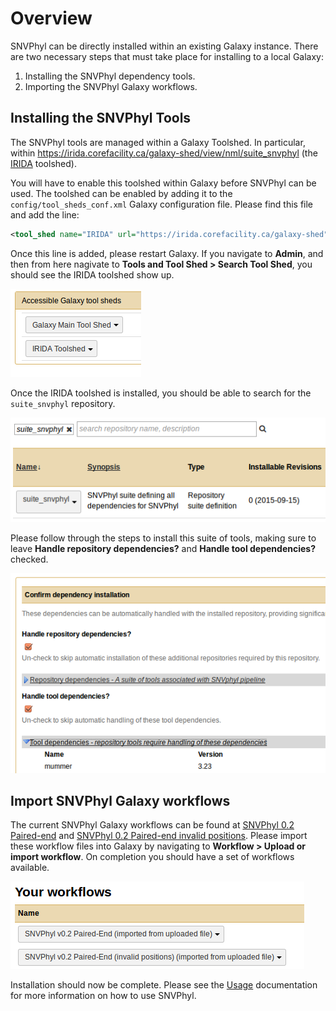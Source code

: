 # Overview

SNVPhyl can be directly installed within an existing Galaxy instance.  There are two necessary steps that must take place for installing to a local Galaxy:

1. Installing the SNVPhyl dependency tools.
2. Importing the SNVPhyl Galaxy workflows.

## Installing the SNVPhyl Tools

The SNVPhyl tools are managed within a Galaxy Toolshed.  In particular, within <https://irida.corefacility.ca/galaxy-shed/view/nml/suite_snvphyl> (the [IRIDA][] toolshed).

You will have to enable this toolshed within Galaxy before SNVPhyl can be used.  The toolshed can be enabled by adding it to the `config/tool_sheds_conf.xml` Galaxy configuration file.  Please find this file and add the line:

```xml
<tool_shed name="IRIDA" url="https://irida.corefacility.ca/galaxy-shed"/>
```

Once this line is added, please restart Galaxy.  If you navigate to **Admin**, and then from here nagivate to **Tools and Tool Shed > Search Tool Shed**, you should see the IRIDA toolshed show up.

![irida-toolshed][]

Once the IRIDA toolshed is installed, you should be able to search for the `suite_snvphyl` repository.

![suite-snvphyl-repository][]

Please follow through the steps to install this suite of tools, making sure to leave **Handle repository dependencies?** and **Handle tool dependencies?** checked.

![snvphyl-tool-dependencies][]

## Import SNVPhyl Galaxy workflows

The current SNVPhyl Galaxy workflows can be found at [SNVPhyl 0.2 Paired-end][] and [SNVPhyl 0.2 Paired-end invalid positions][].  Please import these workflow files into Galaxy by navigating to **Workflow > Upload or import workflow**.  On completion you should have a set of workflows available.

![snvphyl-import-workflows][]

Installation should now be complete.  Please see the [Usage][] documentation for more information on how to use SNVPhyl.

[IRIDA]: http://irida.ca
[irida-toolshed]: images/irida-toolshed.png
[suite-snvphyl-repository]: images/suite-snvphyl-repository.png
[snvphyl-tool-dependencies]: images/snvphyl-tool-dependencies.png
[Usage]: ../user/usage.md
[snvphyl-import-workflows]: images/snvphyl-import-workflows.png
[SNVPhyl 0.2 Paired-end]: ../workflows/SNVPhyl/0.2/snvphyl-workflow-0.2.ga
[SNVPhyl 0.2 Paired-end invalid positions]: ../workflows/SNVPhyl/0.2/snvphyl-workflow-0.2-invalid-positions.ga
